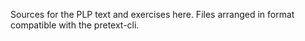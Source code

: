 Sources for the PLP text and exercises here. Files arranged in format compatible with the pretext-cli.
